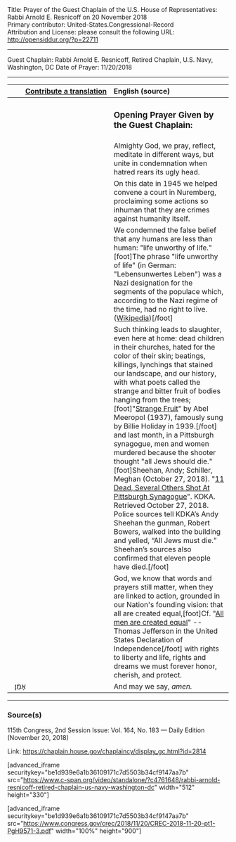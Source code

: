 <html>
<head></head>
<body>
Title: Prayer of the Guest Chaplain of the U.S. House of Representatives: Rabbi Arnold E. Resnicoff on 20 November 2018<br />
Primary contributor: United-States.Congressional-Record<br />
Attribution and License: please consult the following URL: <a href="http://opensiddur.org/?p=22711">http://opensiddur.org/?p=22711</a>
<p />
<hr />

Guest Chaplain: Rabbi Arnold E. Resnicoff, Retired Chaplain, U.S. Navy, Washington, DC
Date of Prayer: 11/20/2018

<hr />

<table style="margin-left: auto;margin-right: auto;" class="draggable">
<thead><tr><th id="x" style="text-align: right;"><a href="/contributing/upload/">Contribute a translation</a></th><th style="text-align: left;">English (source)</th></tr></thead>
<tbody>
<tr><td style="vertical-align:top;" width="46%">
<div class="liturgy"><span lang="he">

</span></div></td>
 
<td style="vertical-align:top;" width="53%">
<div class="english">
<h3>Opening Prayer Given by the Guest Chaplain:</h3>
</div></td></tr>


<tr><td style="vertical-align:top;" width="46%">
<div class="liturgy"><span lang="he">

</span></div></td>
 
<td style="vertical-align:top;" width="53%">
<div class="english">
Almighty God, 
we pray, reflect, meditate in different ways, 
but unite in condemnation when hatred rears its ugly head.
</div></td></tr>


<tr><td style="vertical-align:top;" width="46%">
<div class="liturgy"><span lang="he">

</span></div></td>
 
<td style="vertical-align:top;" width="53%">
<div class="english">
On this date in 1945 
we helped convene a court in Nuremberg, 
proclaiming some actions so inhuman 
that they are crimes against humanity itself.
</div></td></tr>


<tr><td style="vertical-align:top;" width="46%">
<div class="liturgy"><span lang="he">

</span></div></td>
 
<td style="vertical-align:top;" width="53%">
<div class="english">
We condemned the false belief 
that any humans are less than human: 
"life unworthy of life."[foot]The phrase "life unworthy of life" (in German: "Lebensunwertes Leben") was a Nazi designation for the segments of the populace which, according to the Nazi regime of the time, had no right to live. (<a href="https://en.wikipedia.org/wiki/Life_unworthy_of_life">Wikipedia</a>)[/foot]
</div></td></tr>


<tr><td style="vertical-align:top;" width="46%">
<div class="liturgy"><span lang="he">

</span></div></td>
 
<td style="vertical-align:top;" width="53%">
<div class="english">
Such thinking leads to slaughter, 
even here at home: 
dead children in their churches, 
hated for the color of their skin; 
beatings, killings, lynchings 
that stained our landscape, 
and our history, 
with what poets called 
the strange and bitter fruit of bodies hanging from the trees;[foot]"<a href="https://en.wikipedia.org/wiki/Strange_Fruit">Strange Fruit</a>" by Abel Meeropol (1937), famously sung by Billie Holiday in 1939.[/foot]
and last month, 
in a Pittsburgh synagogue, 
men and women murdered 
because the shooter thought "all Jews should die."[foot]Sheehan, Andy; Schiller, Meghan (October 27, 2018). "<a href="https://pittsburgh.cbslocal.com/2018/10/27/heavy-police-presence-near-synagogue-in-squirrel-hill/">11 Dead, Several Others Shot At Pittsburgh Synagogue</a>". KDKA. Retrieved October 27, 2018. Police sources tell KDKA’s Andy Sheehan the gunman, Robert Bowers, walked into the building and yelled, “All Jews must die.” Sheehan’s sources also confirmed that eleven people have died.[/foot]
</div></td></tr>


<tr><td style="vertical-align:top;" width="46%">
<div class="liturgy"><span lang="he">

</span></div></td>
 
<td style="vertical-align:top;" width="53%">
<div class="english">
God, 
we know that words and prayers still matter, 
when they are linked to action, 
grounded in our Nation's founding vision: 
that all are created equal,[foot]Cf. "<a href="https://en.wikipedia.org/wiki/All_men_are_created_equal">All men are created equal</a>" -- Thomas Jefferson in the United States Declaration of Independence[/foot] 
with rights to liberty and life, 
rights and dreams we must forever honor, cherish, and protect.
</div></td></tr>


<tr><td style="vertical-align:top;" width="46%">
<div class="liturgy"><span lang="he">
&nbsp;
אָמֵן׃
</span></div></td>
 
<td style="vertical-align:top;" width="53%">
<div class="english">
And may we say, 
<em>amen.</em>
</div></td></tr>
</tbody></table>

<hr />

<h3>Source(s)</h3>

115th Congress, 2nd Session
Issue: Vol. 164, No. 183 — Daily Edition (November 20, 2018)

Link: <a href="https://chaplain.house.gov/chaplaincy/display_gc.html?id=2814">https://chaplain.house.gov/chaplaincy/display_gc.html?id=2814</a>

[advanced_iframe securitykey="be1d939e6a1b36109171c7d5503b34cf9147aa7b" src="https://www.c-span.org/video/standalone/?c4761648/rabbi-arnold-resnicoff-retired-chaplain-us-navy-washington-dc" width="512" height="330"]

[advanced_iframe securitykey="be1d939e6a1b36109171c7d5503b34cf9147aa7b" src="https://www.congress.gov/crec/2018/11/20/CREC-2018-11-20-pt1-PgH9571-3.pdf" width="100%" height="900"]
</body>
</html>